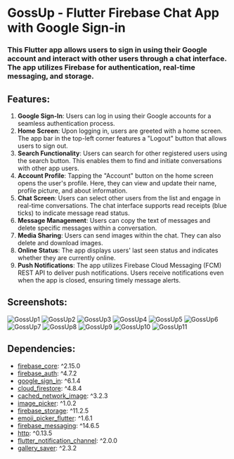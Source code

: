 # GossUp - Flutter Firebase Chat App with Google Sign-in
### This Flutter app allows users to sign in using their Google account and interact with other users through a chat interface. The app utilizes Firebase for authentication, real-time messaging, and storage. <br/>
## Features: <br/>
1. **Google Sign-In**: Users can log in using their Google accounts for a seamless authentication process.
1. **Home Screen**: Upon logging in, users are greeted with a home screen. The app bar in the top-left corner features a "Logout" button that allows users to sign out.
1. **Search Functionality**: Users can search for other registered users using the search button. This enables them to find and initiate conversations with other app users.
1. **Account Profile**: Tapping the "Account" button on the home screen opens the user's profile. Here, they can view and update their name, profile picture, and about information.
1. **Chat Screen**: Users can select other users from the list and engage in real-time conversations. The chat interface supports read receipts (blue ticks) to indicate message read status.
1. **Message Management**: Users can copy the text of messages and delete specific messages within a conversation.
1. **Media Sharing**: Users can send images within the chat. They can also delete and download images.
1. **Online Status**: The app displays users' last seen status and indicates whether they are currently online.
1. **Push Notifications**: The app utilizes Firebase Cloud Messaging (FCM) REST API to deliver push notifications. Users receive notifications even when the app is closed, ensuring timely message alerts.
## Screenshots:
![GossUp1](https://github.com/d33pa-n/GossUp/assets/141585733/21ac39c5-8e64-43d8-aba9-5153bc07776f) ![GossUp2](https://github.com/d33pa-n/GossUp/assets/141585733/29867bc9-a381-4572-bea1-e58441f3c702) ![GossUp3](https://github.com/d33pa-n/GossUp/assets/141585733/6a9da383-8cbb-45cc-9f50-24ca8ff234ab)
![GossUp4](https://github.com/d33pa-n/GossUp/assets/141585733/797178fc-22d1-4cb0-a13c-0677e2d19b7c) ![GossUp5](https://github.com/d33pa-n/GossUp/assets/141585733/015eeb16-917c-4b83-b201-49d01d36c908) ![GossUp6](https://github.com/d33pa-n/GossUp/assets/141585733/6c4ab963-b847-46cc-8855-d78a71c3f862)
![GossUp7](https://github.com/d33pa-n/GossUp/assets/141585733/948c73fe-0f0f-464f-9a95-7ae0b69d7add) ![GossUp8](https://github.com/d33pa-n/GossUp/assets/141585733/60688b49-b02d-4ae4-80ac-03dcf76a2bfd) ![GossUp9](https://github.com/d33pa-n/GossUp/assets/141585733/98b287c6-e584-4f89-bc44-285626ca00d9)
![GossUp10](https://github.com/d33pa-n/GossUp/assets/141585733/fe75487c-90d3-427b-8afb-8a88d1de6622) ![GossUp11](https://github.com/d33pa-n/GossUp/assets/141585733/020038d1-59ad-4eb9-9889-14b56b35cf13)

## Dependencies:
- [firebase_core](https://pub.dev/packages/firebase_core): ^2.15.0
- [firebase_auth](https://pub.dev/packages/firebase_auth): ^4.7.2
- [google_sign_in](https://pub.dev/packages/google_sign_in): ^6.1.4
- [cloud_firestore](https://pub.dev/packages/cloud_firestore): ^4.8.4
- [cached_network_image](https://pub.dev/packages/cached_network_image): ^3.2.3
- [image_picker](https://pub.dev/packages/image_picker): ^1.0.2
- [firebase_storage](https://pub.dev/packages/firebase_storage): ^11.2.5
- [emoji_picker_flutter](https://pub.dev/packages/emoji_picker_flutter): ^1.6.1
- [firebase_messaging](https://pub.dev/packages/firebase_messaging): ^14.6.5
- [http](https://pub.dev/packages/http): ^0.13.5
- [flutter_notification_channel](https://pub.dev/packages/flutter_notification_channel): ^2.0.0
- [gallery_saver](https://pub.dev/packages/gallery_saver): ^2.3.2













